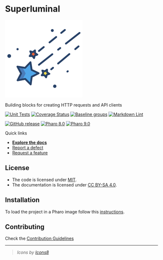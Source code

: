 # Superluminal

![Logo](assets/logo.svg)

Building blocks for creating HTTP requests and API clients

[![Unit Tests](https://github.com/ba-st/Superluminal/actions/workflows/unit-tests.yml/badge.svg)](https://github.com/ba-st/Superluminal/actions/workflows/unit-tests.yml)
[![Coverage Status](https://codecov.io/github/ba-st/Superluminal/coverage.svg?branch=release-candidate)](https://codecov.io/gh/ba-st/Superluminal/branch/release-candidate)
[![Baseline groups](https://github.com/ba-st/Superluminal/actions/workflows/loading-groups.yml/badge.svg)](https://github.com/ba-st/Superluminal/actions/workflows/loading-groups.yml)
[![Markdown Lint](https://github.com/ba-st/Superluminal/actions/workflows/markdown-lint.yml/badge.svg)](https://github.com/ba-st/Superluminal/actions/workflows/markdown-lint.yml)

[![GitHub release](https://img.shields.io/github/release/ba-st/Superluminal.svg)](https://github.com/ba-st/Superluminal/releases/latest)
[![Pharo 8.0](https://img.shields.io/badge/Pharo-8.0-informational)](https://pharo.org)
[![Pharo 9.0](https://img.shields.io/badge/Pharo-9.0-informational)](https://pharo.org)

Quick links

- [**Explore the docs**](docs/)
- [Report a defect](https://github.com/ba-st/Superluminal/issues/new?labels=Type%3A+Defect)
- [Request a feature](https://github.com/ba-st/Superluminal/issues/new?labels=Type%3A+Feature)

## License

- The code is licensed under [MIT](LICENSE).
- The documentation is licensed under [CC BY-SA 4.0](http://creativecommons.org/licenses/by-sa/4.0/).

## Installation

To load the project in a Pharo image follow this [instructions](docs/how-to/how-to-load-in-pharo.md).

## Contributing

Check the [Contribution Guidelines](CONTRIBUTING.md)

---

> *Icons by [Icons8](https://icons8.com)*

